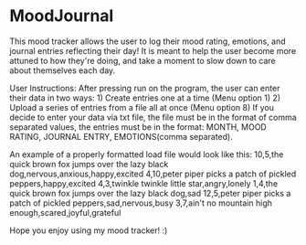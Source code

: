 # MoodJournal

This mood tracker allows the user to log their mood rating, emotions, and journal entries reflecting their day! It is meant
to help the user become more attuned to how they're doing, and take a moment to slow down to care about themselves each day.

User Instructions:
    After pressing run on the program, the user can enter their data in two ways:
        1) Create entries one at a time (Menu option 1)
        2) Upload a series of entries from a file all at once (Menu option 8)
    If you decide to enter your data via txt file, the file must be in the format of comma separated values, the entries
    must be in the format: MONTH, MOOD RATING, JOURNAL ENTRY, EMOTIONS(comma separated).

An example of a properly formatted load file would look like this:
    10,5,the quick brown fox jumps over the lazy black dog,nervous,anxious,happy,excited
    4,10,peter piper picks a patch of pickled peppers,happy,excited
    4,3,twinkle twinkle little star,angry,lonely
    1,4,the quick brown fox jumps over the lazy black dog,sad
    12,5,peter piper picks a patch of pickled peppers,sad,nervous,busy
    3,7,ain't no mountain high enough,scared,joyful,grateful

Hope you enjoy using my mood tracker! :)